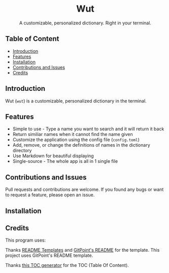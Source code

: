 <h1 align="center">Wut</h1>
<p align="center">A customizable, personalized dictionary. Right in your terminal.</p>

## Table of Content
- [Introduction](#introduction)
- [Features](#features)
- [Installation](#installation)
- [Contributions and Issues](#contributions-and-issues)
- [Credits](#credits)

## Introduction

Wut (`wut`) is a customizable, personalized dictionary in the terminal.

## Features

* Simple to use - Type a name you want to search and it will return it back
* Return similiar names when it cannot find the name given
* Customize the application using the config file (`config.toml`)
* Add, remove, or change the definitions of names in the dictionary directory
* Use Markdown for beautiful displaying
* Single-source - The whole app is all in 1 single file

## Contributions and Issues

Pull requests and contributions are welcome. If you found any bugs or want to request a feature, please open an issue.

## Installation


## Credits

This program uses:

Thanks [README Templates](https://www.readme-templates.com) and [GitPoint's README](https://github.com/gitpoint/git-point#readme) for the template. This project uses GitPoint's README template.

Thanks [this TOC generator](https://ecotrust-canada.github.io/markdown-toc/) for the TOC (Table Of Content).
